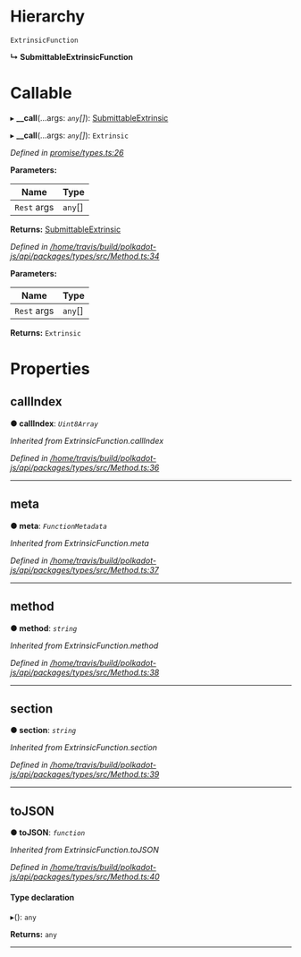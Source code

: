 

# Hierarchy

 `ExtrinsicFunction`

**↳ SubmittableExtrinsicFunction**

# Callable
▸ **__call**(...args: *`any`[]*): [SubmittableExtrinsic](../classes/_promise_submittableextrinsic_.submittableextrinsic.md)

▸ **__call**(...args: *`any`[]*): `Extrinsic`

*Defined in [promise/types.ts:26](https://github.com/polkadot-js/api/blob/b52a86e/packages/api/src/promise/types.ts#L26)*

**Parameters:**

| Name | Type |
| ------ | ------ |
| `Rest` args | `any`[] |

**Returns:** [SubmittableExtrinsic](../classes/_promise_submittableextrinsic_.submittableextrinsic.md)

*Defined in [/home/travis/build/polkadot-js/api/packages/types/src/Method.ts:34](https://github.com/polkadot-js/api/blob/b52a86e/packages/types/src/Method.ts#L34)*

**Parameters:**

| Name | Type |
| ------ | ------ |
| `Rest` args | `any`[] |

**Returns:** `Extrinsic`

# Properties

<a id="callindex"></a>

##  callIndex

**● callIndex**: *`Uint8Array`*

*Inherited from ExtrinsicFunction.callIndex*

*Defined in [/home/travis/build/polkadot-js/api/packages/types/src/Method.ts:36](https://github.com/polkadot-js/api/blob/b52a86e/packages/types/src/Method.ts#L36)*

___
<a id="meta"></a>

##  meta

**● meta**: *`FunctionMetadata`*

*Inherited from ExtrinsicFunction.meta*

*Defined in [/home/travis/build/polkadot-js/api/packages/types/src/Method.ts:37](https://github.com/polkadot-js/api/blob/b52a86e/packages/types/src/Method.ts#L37)*

___
<a id="method"></a>

##  method

**● method**: *`string`*

*Inherited from ExtrinsicFunction.method*

*Defined in [/home/travis/build/polkadot-js/api/packages/types/src/Method.ts:38](https://github.com/polkadot-js/api/blob/b52a86e/packages/types/src/Method.ts#L38)*

___
<a id="section"></a>

##  section

**● section**: *`string`*

*Inherited from ExtrinsicFunction.section*

*Defined in [/home/travis/build/polkadot-js/api/packages/types/src/Method.ts:39](https://github.com/polkadot-js/api/blob/b52a86e/packages/types/src/Method.ts#L39)*

___
<a id="tojson"></a>

##  toJSON

**● toJSON**: *`function`*

*Inherited from ExtrinsicFunction.toJSON*

*Defined in [/home/travis/build/polkadot-js/api/packages/types/src/Method.ts:40](https://github.com/polkadot-js/api/blob/b52a86e/packages/types/src/Method.ts#L40)*

#### Type declaration
▸(): `any`

**Returns:** `any`

___

